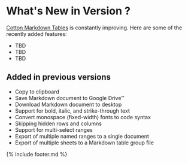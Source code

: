 ---
---
# What's New in Version ?

[Cotton Markdown Tables](https://m.pffy.dev/cotton) is constantly improving. Here are some of the recently added features:

  * TBD
  * TBD
  * TBD

## Added in previous versions
  * Copy to clipboard
  * Save Markdown document to Google Drive™
  * Download Markdown document to desktop
  * Support for bold, italic, and strike-through text
  * Convert monospace (fixed-width) fonts to code syntax
  * Skipping hidden rows and columns
  * Support for multi-select ranges
  * Export of multiple named ranges to a single document
  * Export of multiple sheets to a Markdown table group file

{% include footer.md %}
